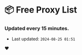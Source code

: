 # :package: Free Proxy List
### Updated every 15 minutes.

- Last updated: `2024-08-25 01:51`

:heart:
